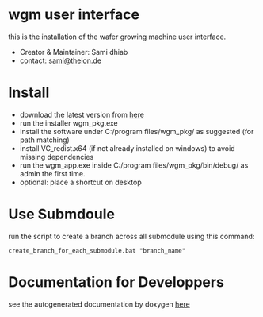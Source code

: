 # wgm user interface
this is the installation of the wafer growing machine user interface.

* Creator & Maintainer: Sami dhiab
* contact: sami@theion.de

# Install

* download the latest version from [here](https://github.com/theion-batteries/soft_wgm_installer_update)
* run the installer wgm_pkg.exe
* install the software under C:/program files/wgm_pkg/ as suggested (for path matching)
* install VC_redist.x64 (if not already installed on windows) to avoid missing dependencies
* run the wgm_app.exe inside C:/program files/wgm_pkg/bin/debug/ as admin the first time. 
* optional: place a shortcut on desktop

# Use Submdoule
run the script to create a branch across all submodule using this command:

```batch
create_branch_for_each_submodule.bat "branch_name"
```
# Documentation for Developpers

see the autogenerated documentation by doxygen [here](https://theionsami.github.io/soft_wgm_user_interface_qt_cpp/)